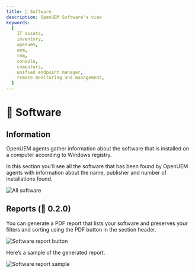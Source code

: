 ```yaml
---
title: 💾 Software
description: OpenUEM Software's view
keywords:
  [
    IT assets,
    inventory,
    openuem,
    uem,
    rmm,
    console,
    computers,
    unified endpoint manager,
    remote monitoring and management,
  ]
---
```


# 💾 Software

## Information

OpenUEM agents gather information about the software that is installed on a computer according to Windows registry.

In this section you’ll see all the software that has been found by OpenUEM agents with information about the name, publisher and number of installations found.

![All software](/img/console/all_software.png)

## Reports (🎯 0.2.0)

You can generate a PDF report that lists your software and preserves your filters and sorting using the PDF button in the section header.

![Software report button](/img/console/software_report_button.png)

Here’s a sample of the generated report.

![Software report sample](/img/console/software_report_sample.png)
